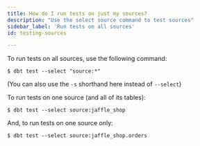 ```yaml
---
title: How do I run tests on just my sources?
description: "Use the select source command to test sources"
sidebar_label: 'Run tests on all sources'
id: testing-sources

---
```


To run tests on all sources, use the following command:

```shell
$ dbt test --select "source:*"
```

(You can also use the `-s` shorthand here instead of `--select`)

To run tests on one source (and all of its tables):

```shell
$ dbt test --select source:jaffle_shop
```

And, to run tests on one source <Term id="table" /> only:

```shell
$ dbt test --select source:jaffle_shop.orders
```

